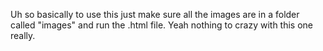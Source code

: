 Uh so basically to use this just make sure all the images are in a folder called "images" and run the .html file. Yeah nothing to crazy with this one really.

